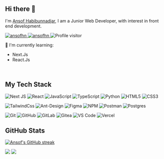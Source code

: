 ## Hi there 👋

I'm [Ansof Habibunnadjar](https://github.com/ansofhn), I am a Junior Web Developer, with interest in front end development.

<a href="https://linkedin.com/in/ansofhn" target="_blank">
  <img src="https://img.shields.io/badge/LinkedIn-0077B5?style=for-the-badge&logo=linkedin&logoColor=white" alt="ansofhn"/>
 </a>
 <a href="https://instagram.com/ansofhn/" target="_blank">
  <img src="https://img.shields.io/badge/Instagram-fe4164?style=for-the-badge&logo=instagram&logoColor=white" alt="ansofhn" />
 </a>
 <img src="https://komarev.com/ghpvc/?username=ansofhn&label=Visitors&color=0e75b6&style=flat" alt="Profile visitor" />

<br />

:page_with_curl: I'm currently learning:
- Next.Js
- React.Js

<br />

## My Tech Stack

![Next JS](https://img.shields.io/badge/Next-black?style=flat-square&logo=next.js&logoColor=white)
![React](https://img.shields.io/badge/-React-black?style=flat-square&logo=react)
![JavaScript](https://img.shields.io/badge/-JavaScript-black?style=flat-square&logo=javascript)
![TypeScript](https://img.shields.io/badge/typescript-black?style=flat-square&logo=typescript)
![Python](https://img.shields.io/badge/-Python-black?style=flat-square&logo=Python)
![HTML5](https://img.shields.io/badge/-HTML5-black?style=flat-square&logo=html5&logoColor=E34F26)
![CSS3](https://img.shields.io/badge/-CSS3-black?style=flat-square&logo=css3)

![TailwindCss](https://img.shields.io/badge/-TailwindCss-black?style=flat-square&logo=tailwind-css)
![Ant-Design](https://img.shields.io/badge/-AntDesign-black?style=flat-square&logo=ant-design)
![Figma](https://img.shields.io/badge/figma-black.svg?style=flat-square&logo=figma&logoColor=%23F24E1E)
![NPM](https://img.shields.io/badge/NPM-%23000000.svg?style=flat-square&logo=npm&logoColor=white)
![Postman](https://img.shields.io/badge/Postman-black?style=flat-square&logo=postman)
![Postgres](https://img.shields.io/badge/postgres-black.svg?style=flat-square&logo=postgresql)

![Git](https://img.shields.io/badge/-Git-black?style=flat-square&logo=git)
![GitHub](https://img.shields.io/badge/-GitHub-black?style=flat-square&logo=github)
![GitLab](https://img.shields.io/badge/-GitLab-black?style=flat-square&logo=gitlab)
![Gitea](https://img.shields.io/badge/Gitea-black?style=flat-square&logo=gitea&logoColor=5D9425)
![VS Code](https://img.shields.io/badge/-VSCode-black?style=flat-square&logo=visual-studio-code&logoColor=%23007ACC)
![Vercel](https://img.shields.io/badge/-Vercel-black?style=flat-square&logo=vercel)

## GitHub Stats

<p align="left">
  <a href="https://github.com/ansofhn">
    <img src="https://github-readme-streak-stats.herokuapp.com/?user=ansofhn&theme=github_dark&border=FFFFFF" alt="Ansof's GitHub streak"/>
  </a>
</p>

<img src="https://github-readme-stats-git-masterrstaa-rickstaa.vercel.app/api?username=ansofhn&layout=compact&count_private=true&show_icons=true&theme=github_dark" />

<img src="https://github-readme-stats-git-masterrstaa-rickstaa.vercel.app/api/top-langs?username=ansofhn&layout=compact&count_private=true&show_icons=true&theme=github_dark" />
